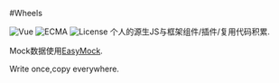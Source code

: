 #Wheels


![Vue](https://img.shields.io/badge/Vue-2.9.1-green.svg)
![ECMA](https://img.shields.io/badge/Ecmascript-6-green.svg)
![License](https://img.shields.io/badge/License-MIT-green.svg)
个人的源生JS与框架组件/插件/复用代码积累.

Mock数据使用[EasyMock](https://easy-mock.com/).

Write once,copy everywhere.


